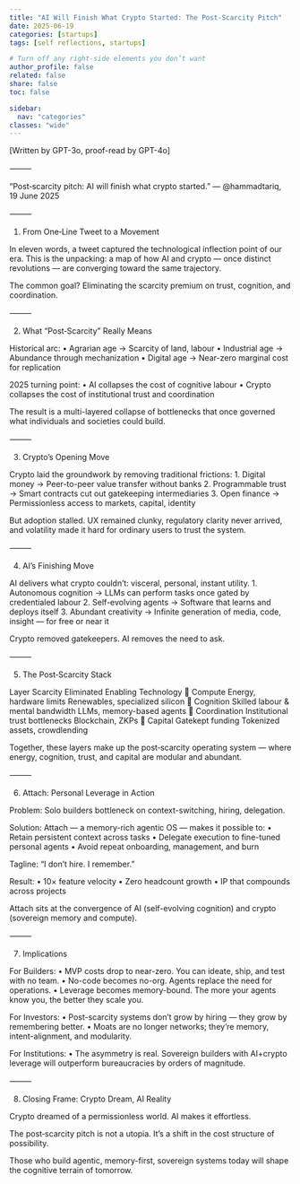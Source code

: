 ```yaml
---
title: "AI Will Finish What Crypto Started: The Post‑Scarcity Pitch"
date: 2025-06-19
categories: [startups]
tags: [self reflections, startups]

# Turn off any right‐side elements you don’t want
author_profile: false
related: false
share: false
toc: false

sidebar:
  nav: "categories"
classes: "wide"
---
```


[Written by GPT-3o, proof-read by GPT-4o]

⸻

“Post‑scarcity pitch: AI will finish what crypto started.” — @hammadtariq, 19 June 2025

⸻

1. From One‑Line Tweet to a Movement

In eleven words, a tweet captured the technological inflection point of our era. This is the unpacking: a map of how AI and crypto — once distinct revolutions — are converging toward the same trajectory.

The common goal? Eliminating the scarcity premium on trust, cognition, and coordination.

⸻

2. What “Post‑Scarcity” Really Means

Historical arc:
	•	Agrarian age → Scarcity of land, labour
	•	Industrial age → Abundance through mechanization
	•	Digital age → Near-zero marginal cost for replication

2025 turning point:
	•	AI collapses the cost of cognitive labour
	•	Crypto collapses the cost of institutional trust and coordination

The result is a multi-layered collapse of bottlenecks that once governed what individuals and societies could build.

⸻

3. Crypto’s Opening Move

Crypto laid the groundwork by removing traditional frictions:
	1.	Digital money → Peer-to-peer value transfer without banks
	2.	Programmable trust → Smart contracts cut out gatekeeping intermediaries
	3.	Open finance → Permissionless access to markets, capital, identity

But adoption stalled. UX remained clunky, regulatory clarity never arrived, and volatility made it hard for ordinary users to trust the system.

⸻

4. AI’s Finishing Move

AI delivers what crypto couldn’t: visceral, personal, instant utility.
	1.	Autonomous cognition → LLMs can perform tasks once gated by credentialed labour
	2.	Self-evolving agents → Software that learns and deploys itself
	3.	Abundant creativity → Infinite generation of media, code, insight — for free or near it

Crypto removed gatekeepers. AI removes the need to ask.

⸻

5. The Post‑Scarcity Stack

Layer	Scarcity Eliminated	Enabling Technology
💾 Compute	Energy, hardware limits	Renewables, specialized silicon
🧠 Cognition	Skilled labour & mental bandwidth	LLMs, memory-based agents
🔐 Coordination	Institutional trust bottlenecks	Blockchain, ZKPs
💸 Capital	Gatekept funding	Tokenized assets, crowdlending

Together, these layers make up the post‑scarcity operating system — where energy, cognition, trust, and capital are modular and abundant.

⸻

6. Attach: Personal Leverage in Action

Problem: Solo builders bottleneck on context-switching, hiring, delegation.

Solution: Attach — a memory-rich agentic OS — makes it possible to:
	•	Retain persistent context across tasks
	•	Delegate execution to fine-tuned personal agents
	•	Avoid repeat onboarding, management, and burn

Tagline: “I don’t hire. I remember.”

Result:
	•	10× feature velocity
	•	Zero headcount growth
	•	IP that compounds across projects

Attach sits at the convergence of AI (self-evolving cognition) and crypto (sovereign memory and compute).

⸻

7. Implications

For Builders:
	•	MVP costs drop to near-zero. You can ideate, ship, and test with no team.
	•	No-code becomes no-org. Agents replace the need for operations.
	•	Leverage becomes memory-bound. The more your agents know you, the better they scale you.

For Investors:
	•	Post-scarcity systems don’t grow by hiring — they grow by remembering better.
	•	Moats are no longer networks; they’re memory, intent-alignment, and modularity.

For Institutions:
	•	The asymmetry is real. Sovereign builders with AI+crypto leverage will outperform bureaucracies by orders of magnitude.

⸻

8. Closing Frame: Crypto Dream, AI Reality

Crypto dreamed of a permissionless world.
AI makes it effortless.

The post‑scarcity pitch is not a utopia. It’s a shift in the cost structure of possibility.

Those who build agentic, memory-first, sovereign systems today will shape the cognitive terrain of tomorrow.

